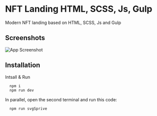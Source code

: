 
# NFT Landing HTML, SCSS, Js, Gulp

Modern NFT landing based on HTML, SCSS, Js and Gulp
## Screenshots

![App Screenshot](https://i.ibb.co/1Zjh96Y/15.jpg)

## Installation

Intsall & Run
```bash
  npm i
  npm run dev
```

In parallel, open the second terminal and run this code:

```bash
  npm run svgSprive
```
